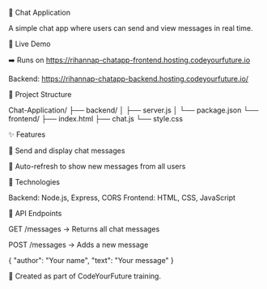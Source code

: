 💬 Chat Application

A simple chat app where users can send and view messages in real time.

🚀 Live Demo

➡️ Runs on https://rihannap-chatapp-frontend.hosting.codeyourfuture.io

Backend: https://rihannap-chatapp-backend.hosting.codeyourfuture.io/


📂 Project Structure

Chat-Application/
├── backend/
│   ├── server.js
│   └── package.json
└── frontend/
    ├── index.html
    ├── chat.js
    └── style.css

✨ Features

📝 Send and display chat messages

🔄 Auto-refresh to show new messages from all users


🧰 Technologies

Backend: Node.js, Express, CORS
Frontend: HTML, CSS, JavaScript

📡 API Endpoints

GET /messages → Returns all chat messages

POST /messages → Adds a new message

{ "author": "Your name", "text": "Your message" }


🧩 Created as part of CodeYourFuture training.
